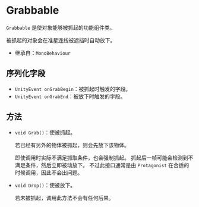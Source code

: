 # Grabbable

`Grabbable` 是使对象能够被抓起的功能组件类。

被抓起的对象会在准星连线被遮挡时自动放下。

- 继承自：`MonoBehaviour`

## 序列化字段

- `UnityEvent onGrabBegin`：被抓起时触发的字段。
- `UnityEvent onGrabEnd`：被放下时触发的字段。

## 方法

- `void Grab()`：使被抓起。

	若已经有另外的物体被抓起，则会先放下该物体。

	即使调用时实际不满足抓取条件，也会强制抓起。
	抓起后一帧可能会检测到不满足条件，然后立即被动放下。
	不过此接口通常是由 `Protagonist` 在合适的时候调用，因此不会出问题。

- `void Drop()`：使被放下。

	若未被抓起，调用此方法不会有任何后果。